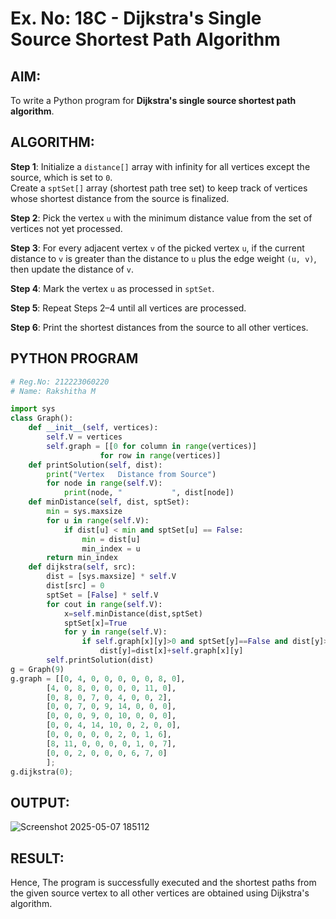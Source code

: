 # Ex. No: 18C - Dijkstra's Single Source Shortest Path Algorithm

## AIM:
To write a Python program for **Dijkstra's single source shortest path algorithm**.

## ALGORITHM:

**Step 1**: Initialize a `distance[]` array with infinity for all vertices except the source, which is set to `0`.  
Create a `sptSet[]` array (shortest path tree set) to keep track of vertices whose shortest distance from the source is finalized.

**Step 2**: Pick the vertex `u` with the minimum distance value from the set of vertices not yet processed.

**Step 3**: For every adjacent vertex `v` of the picked vertex `u`, if the current distance to `v` is greater than the distance to `u` plus the edge weight `(u, v)`, then update the distance of `v`.

**Step 4**: Mark the vertex `u` as processed in `sptSet`.

**Step 5**: Repeat Steps 2–4 until all vertices are processed.

**Step 6**: Print the shortest distances from the source to all other vertices.

## PYTHON PROGRAM
```python
# Reg.No: 212223060220
# Name: Rakshitha M

import sys
class Graph():
	def __init__(self, vertices):
		self.V = vertices
		self.graph = [[0 for column in range(vertices)]
					for row in range(vertices)]
	def printSolution(self, dist):
		print("Vertex   Distance from Source")
		for node in range(self.V):
			print(node, "           ", dist[node])
	def minDistance(self, dist, sptSet):
		min = sys.maxsize
		for u in range(self.V):
			if dist[u] < min and sptSet[u] == False:
				min = dist[u]
				min_index = u
		return min_index
	def dijkstra(self, src):
		dist = [sys.maxsize] * self.V
		dist[src] = 0
		sptSet = [False] * self.V
		for cout in range(self.V):
		    x=self.minDistance(dist,sptSet)
		    sptSet[x]=True
		    for y in range(self.V):
		        if self.graph[x][y]>0 and sptSet[y]==False and dist[y]>dist[x]+self.graph[x][y]:
		            dist[y]=dist[x]+self.graph[x][y]
		self.printSolution(dist)
g = Graph(9)
g.graph = [[0, 4, 0, 0, 0, 0, 0, 8, 0],
		[4, 0, 8, 0, 0, 0, 0, 11, 0],
		[0, 8, 0, 7, 0, 4, 0, 0, 2],
		[0, 0, 7, 0, 9, 14, 0, 0, 0],
		[0, 0, 0, 9, 0, 10, 0, 0, 0],
		[0, 0, 4, 14, 10, 0, 2, 0, 0],
		[0, 0, 0, 0, 0, 2, 0, 1, 6],
		[8, 11, 0, 0, 0, 0, 1, 0, 7],
		[0, 0, 2, 0, 0, 0, 6, 7, 0]
		];
g.dijkstra(0);
```

## OUTPUT:

![Screenshot 2025-05-07 185112](https://github.com/user-attachments/assets/a607fabc-a6ff-4c64-9e8b-c3cde6af1058)

## RESULT:
Hence, The program is successfully executed and the shortest paths from the given source vertex to all other vertices are obtained using Dijkstra's algorithm.
